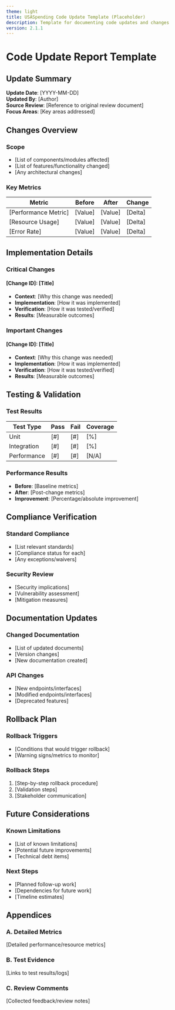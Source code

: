 ```yaml
---
theme: light
title: USASpending Code Update Template (Placeholder)
description: Template for documenting code updates and changes
version: 2.1.1
---
```


# Code Update Report Template

## Update Summary

**Update Date**: [YYYY-MM-DD]  
**Updated By**: [Author]  
**Source Review**: [Reference to original review document]  
**Focus Areas**: [Key areas addressed]

## Changes Overview

### Scope
- [List of components/modules affected]
- [List of features/functionality changed]
- [Any architectural changes]

### Key Metrics
| Metric | Before | After | Change |
|--------|---------|--------|--------|
| [Performance Metric] | [Value] | [Value] | [Delta] |
| [Resource Usage] | [Value] | [Value] | [Delta] |
| [Error Rate] | [Value] | [Value] | [Delta] |

## Implementation Details

### Critical Changes

#### [Change ID]: [Title]
- **Context**: [Why this change was needed]
- **Implementation**: [How it was implemented]
- **Verification**: [How it was tested/verified]
- **Results**: [Measurable outcomes]

### Important Changes

#### [Change ID]: [Title]
- **Context**: [Why this change was needed]
- **Implementation**: [How it was implemented]
- **Verification**: [How it was tested/verified]
- **Results**: [Measurable outcomes]

## Testing & Validation

### Test Results
| Test Type | Pass | Fail | Coverage |
|-----------|------|------|-----------|
| Unit | [#] | [#] | [%] |
| Integration | [#] | [#] | [%] |
| Performance | [#] | [#] | [N/A] |

### Performance Results
- **Before**: [Baseline metrics]
- **After**: [Post-change metrics]
- **Improvement**: [Percentage/absolute improvement]

## Compliance Verification

### Standard Compliance
- [List relevant standards]
- [Compliance status for each]
- [Any exceptions/waivers]

### Security Review
- [Security implications]
- [Vulnerability assessment]
- [Mitigation measures]

## Documentation Updates

### Changed Documentation
- [List of updated documents]
- [Version changes]
- [New documentation created]

### API Changes
- [New endpoints/interfaces]
- [Modified endpoints/interfaces]
- [Deprecated features]

## Rollback Plan

### Rollback Triggers
- [Conditions that would trigger rollback]
- [Warning signs/metrics to monitor]

### Rollback Steps
1. [Step-by-step rollback procedure]
2. [Validation steps]
3. [Stakeholder communication]

## Future Considerations

### Known Limitations
- [List of known limitations]
- [Potential future improvements]
- [Technical debt items]

### Next Steps
- [Planned follow-up work]
- [Dependencies for future work]
- [Timeline estimates]

## Appendices

### A. Detailed Metrics
[Detailed performance/resource metrics]

### B. Test Evidence
[Links to test results/logs]

### C. Review Comments
[Collected feedback/review notes]